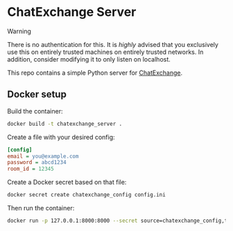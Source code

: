 # ChatExchange Server

> [!WARNING]
> There is no authentication for this. It is _highly_ advised that you exclusively use this on entirely trusted machines on entirely trusted networks. In addition, consider modifying it to only listen on localhost.

This repo contains a simple Python server for [ChatExchange](https://github.com/Manishearth/ChatExchange).

## Docker setup

Build the container:

```bash
docker build -t chatexchange_server .
```

Create a file with your desired config:

```ini
[config]
email = you@example.com
password = abcd1234
room_id = 12345
```

Create a Docker secret based on that file:

```bash
docker secret create chatexchange_config config.ini
```

Then run the container:

```bash
docker run -p 127.0.0.1:8000:8000 --secret source=chatexchange_config,target=/run/secerts/config.ini chatexchange_server
```
